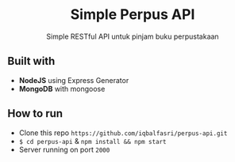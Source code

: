 <h1 align="center">Simple Perpus API</h1>
<p align="center">Simple RESTful API untuk pinjam buku perpustakaan</p>

## Built with
* **NodeJS** using Express Generator
* **MongoDB** with mongoose

## How to run
* Clone this repo ```https://github.com/iqbalfasri/perpus-api.git```
* ```$ cd perpus-api``` & ```npm install && npm start```
* Server running on port ```2000```
